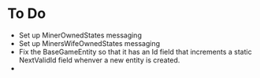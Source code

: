 # To Do
- Set up MinerOwnedStates messaging
- Set up MinersWifeOwnedStates messaging
- Fix the BaseGameEntity so that it has an Id field that increments a static NextValidId field whenver a new entity is created.
- 